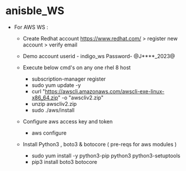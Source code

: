 # anisble_WS

- For AWS WS :
  - Create Redhat account 
      https://www.redhat.com/ > register new account > verify email
  
  - Demo account 
      userid - indigo_ws
      Password- @J****_2023@

  - Execute below cmd's on any one rhel 8 host
      - subscription-manager register
      - sudo yum update -y
      - curl "https://awscli.amazonaws.com/awscli-exe-linux-x86_64.zip" -o "awscliv2.zip"
      - unzip awscliv2.zip
      - sudo ./aws/install

  - Configure aws access key and token
      - aws configure

  - Install Python3 , boto3 & botocore ( pre-reqs for aws modules )
    - sudo yum install -y python3-pip python3 python3-setuptools
    - pip3 install boto3 botocore

